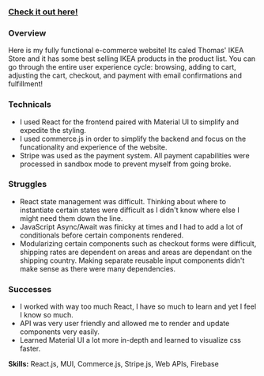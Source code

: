 ### [Check it out here!]("https://e-commerce-1010.web.app")

### Overview

Here is my fully functional e-commerce website! Its caled Thomas' IKEA Store and it has some best selling IKEA products in the product list. You can go through the entire user experience cycle: browsing, adding to cart, adjusting the cart, checkout, and payment with email confirmations and fulfillment!

### Technicals

- I used React for the frontend paired with Material UI to simplify and expedite the styling.
- I used commerce.js in order to simplify the backend and focus on the funcationality and experience of the website.
- Stripe was used as the payment system. All payment capabilities were processed in sandbox mode to prevent myself from going broke.

### Struggles

- React state management was difficult. Thinking about where to instantiate certain states were difficult as I didn't know where else I might need them down the line.
- JavaScript Async/Await was finicky at times and I had to add a lot of conditionals before certain components rendered.
- Modularizing certain components such as checkout forms were difficult, shipping rates are dependent on areas and areas are dependant on the shipping country. Making separate reusable input components didn't make sense as there were many dependencies.

### Successes

- I worked with way too much React, I have so much to learn and yet I feel I know so much.
- API was very user friendly and allowed me to render and update components very easily.
- Learned Material UI a lot more in-depth and learned to visualize css faster.

**Skills:** React.js, MUI, Commerce.js, Stripe.js, Web APIs, Firebase
